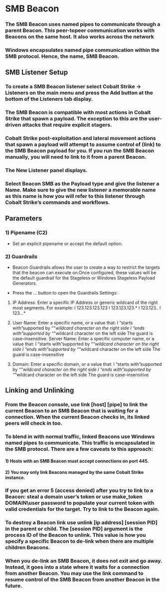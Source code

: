 # SMB Beacon

### The SMB Beacon uses named pipes to communicate through a parent Beacon. This peer-topeer communication works with Beacons on the same host. It also works across the network

### Windows encapsulates named pipe communication within the SMB protocol. Hence, the name, SMB Beacon.

## SMB Listener Setup

### To create a SMB Beacon listener select Cobalt Strike -> Listeners on the main menu and press the Add button at the bottom of the Listeners tab display.

### The SMB Beacon is compatible with most actions in Cobalt Strike that spawn a payload. The exception to this are the user-driven attacks that require explicit stagers.

### Cobalt Strike post-exploitation and lateral movement actions that spawn a payload will attempt to assume control of (link) to the SMB Beacon payload for you. If you run the SMB Beacon manually, you will need to link to it from a parent Beacon.

### The New Listener panel displays.

### Select Beacon SMB as the Payload type and give the listener a Name. Make sure to give the new listener a memorable name as this name is how you will refer to this listener through Cobalt Strike’s commands and workflows.

## Parameters

### 1) Pipename (C2)

 - Set an explicit pipename or accept the default option.

### 2) Guardrails

 - Beacon Guardrails allows the user to create a way to restrict the targets
that the beacon can execute on.Once configured, these values will be the default
guardrail for the Stageless or Windows Stageless Payload Generators.

 - Press the ... button to open the Guardrails Settings:

 1) IP Address: Enter a specific IP Address or generic wildcard of the right most
segments. For example:
l 123.123.123.123
l 123.123.123.*
l 123.123.*.*
l 123.*.*.*

 2) User Name: Enter a specific name, or a value that:
l “starts with”supported by “*”wildcard character on the right side
l “ends with”supported by “*”wildcard character on the left side
The guard is case-insensitive.
Server Name: Enter a specific computer name, or a value that:
l “starts with”supported by “*”wildcard character on the right side
l “ends with”supported by “*”wildcard character on the left side
The guard is case-insensitive

 3) Domain: Enter a specific domain, or a value that:
l “starts with”supported by “*”wildcard character on the right side
l “ends with”supported by “*”wildcard character on the left side
The guard is case-insensitive

## Linking and Unlinking

### From the Beacon console, use link [host] [pipe] to link the current Beacon to an SMB Beacon that is waiting for a connection. When the current Beacon checks in, its linked peers will check in too.

### To blend in with normal traffic, linked Beacons use Windows named pipes to communicate. This traffic is encapsulated in the SMB protocol. There are a few caveats to this approach:

#### 1) Hosts with an SMB Beacon must accept connections on port 445.

#### 2) You may only link Beacons managed by the same Cobalt Strike instance.

### If you get an error 5 (access denied) after you try to link to a Beacon: steal a domain user’s token or use make_token DOMAIN\user password to populate your current token with valid credentials for the target. Try to link to the Beacon again.

### To destroy a Beacon link use unlink [ip address] [session PID] in the parent or child. The [session PID] argument is the process ID of the Beacon to unlink. This value is how you specify a specific Beacon to de-link when there are multiple children Beacons.

### When you de-link an SMB Beacon, it does not exit and go away. Instead, it goes into a state where it waits for a connection from another Beacon. You may use the link command to resume control of the SMB Beacon from another Beacon in the future.

